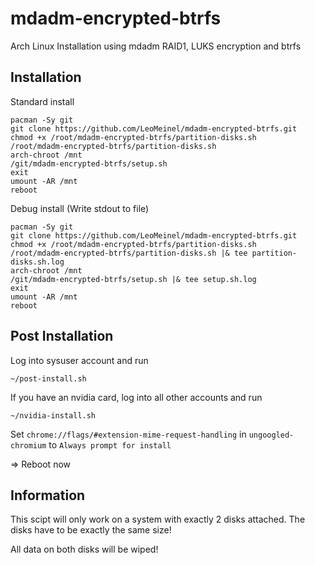 # mdadm-encrypted-btrfs

Arch Linux Installation using mdadm RAID1, LUKS encryption and btrfs

## Installation

Standard install

```
pacman -Sy git
git clone https://github.com/LeoMeinel/mdadm-encrypted-btrfs.git
chmod +x /root/mdadm-encrypted-btrfs/partition-disks.sh
/root/mdadm-encrypted-btrfs/partition-disks.sh
arch-chroot /mnt
/git/mdadm-encrypted-btrfs/setup.sh
exit
umount -AR /mnt
reboot
```

Debug install (Write stdout to file)

```
pacman -Sy git
git clone https://github.com/LeoMeinel/mdadm-encrypted-btrfs.git
chmod +x /root/mdadm-encrypted-btrfs/partition-disks.sh
/root/mdadm-encrypted-btrfs/partition-disks.sh |& tee partition-disks.sh.log
arch-chroot /mnt
/git/mdadm-encrypted-btrfs/setup.sh |& tee setup.sh.log
exit
umount -AR /mnt
reboot
```

## Post Installation

Log into sysuser account and run

```
~/post-install.sh
```

If you have an nvidia card, log into all other accounts and run

```
~/nvidia-install.sh
```

Set `chrome://flags/#extension-mime-request-handling` in `ungoogled-chromium` to `Always prompt for install`

=> Reboot now

## Information

This scipt will only work on a system with exactly 2 disks attached. The disks have to be exactly the same size!

All data on both disks will be wiped!
